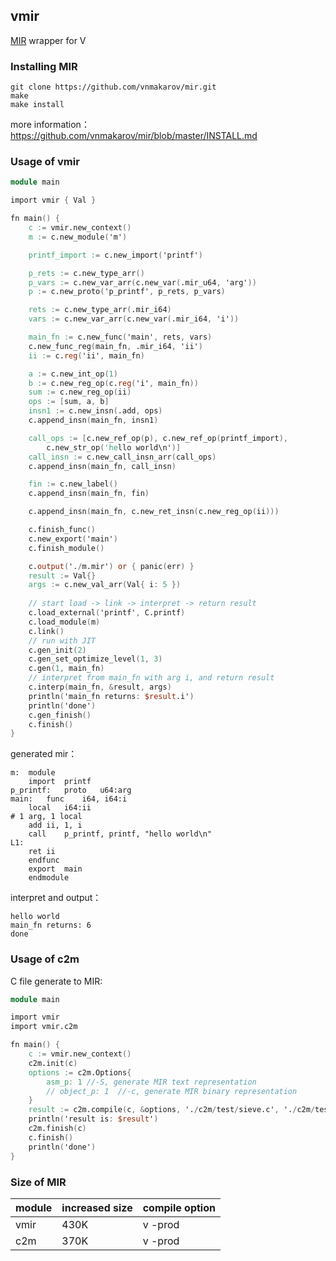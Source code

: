 ## vmir
[MIR](https://github.com/vnmakarov/mir) wrapper for V

### Installing MIR

```shell
git clone https://github.com/vnmakarov/mir.git
make
make install
```

more information：https://github.com/vnmakarov/mir/blob/master/INSTALL.md

### Usage of vmir

```v
module main

import vmir { Val }

fn main() {
	c := vmir.new_context()
	m := c.new_module('m')

	printf_import := c.new_import('printf')

	p_rets := c.new_type_arr()
	p_vars := c.new_var_arr(c.new_var(.mir_u64, 'arg'))
	p := c.new_proto('p_printf', p_rets, p_vars)

	rets := c.new_type_arr(.mir_i64)
	vars := c.new_var_arr(c.new_var(.mir_i64, 'i'))

	main_fn := c.new_func('main', rets, vars)
	c.new_func_reg(main_fn, .mir_i64, 'ii')
	ii := c.reg('ii', main_fn)

	a := c.new_int_op(1)
	b := c.new_reg_op(c.reg('i', main_fn))
	sum := c.new_reg_op(ii)
	ops := [sum, a, b]
	insn1 := c.new_insn(.add, ops)
	c.append_insn(main_fn, insn1)

	call_ops := [c.new_ref_op(p), c.new_ref_op(printf_import),
		c.new_str_op('hello world\n')]
	call_insn := c.new_call_insn_arr(call_ops)
	c.append_insn(main_fn, call_insn)

	fin := c.new_label()
	c.append_insn(main_fn, fin)

	c.append_insn(main_fn, c.new_ret_insn(c.new_reg_op(ii)))

	c.finish_func()
	c.new_export('main')
	c.finish_module()

	c.output('./m.mir') or { panic(err) }
	result := Val{}
	args := c.new_val_arr(Val{ i: 5 })
  
	// start load -> link -> interpret -> return result
	c.load_external('printf', C.printf)
	c.load_module(m)
	c.link()
	// run with JIT
	c.gen_init(2)
	c.gen_set_optimize_level(1, 3)
	c.gen(1, main_fn)
	// interpret from main_fn with arg i, and return result
	c.interp(main_fn, &result, args)
	println('main_fn returns: $result.i')
	println('done')
	c.gen_finish()
	c.finish()
}
```

generated mir：

```assembly
m:	module
	import	printf
p_printf:	proto	u64:arg
main:	func	i64, i64:i
	local	i64:ii
# 1 arg, 1 local
	add	ii, 1, i
	call	p_printf, printf, "hello world\n"
L1:
	ret	ii
	endfunc
	export	main
	endmodule

```

interpret and output：

```shell
hello world
main_fn returns: 6
done
```

### Usage of c2m

C file generate to MIR:

```v
module main

import vmir
import vmir.c2m

fn main() {
	c := vmir.new_context()
	c2m.init(c)
	options := c2m.Options{
		asm_p: 1 //-S, generate MIR text representation
		// object_p: 1  //-c, generate MIR binary representation
	}
	result := c2m.compile(c, &options, './c2m/test/sieve.c', './c2m/test/sieve.mir')
	println('result is: $result')
	c2m.finish(c)
	c.finish()
	println('done')
}

```

### Size of MIR

| module | increased size | compile option |
| ------ | -------------- | -------------- |
| vmir   | 430K           | v -prod        |
| c2m    | 370K           | v -prod        |

